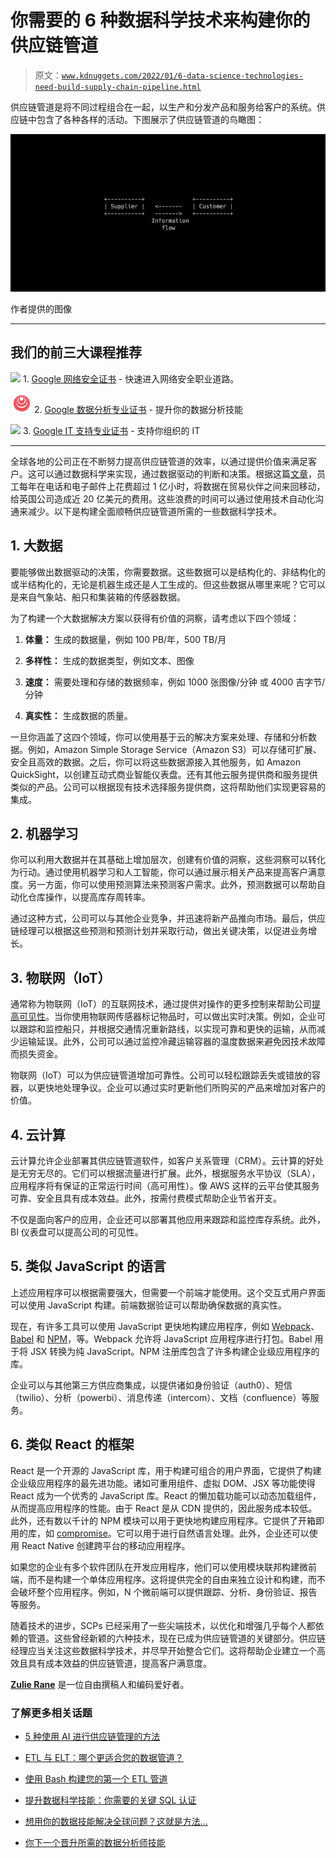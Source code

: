 # 你需要的 6 种数据科学技术来构建你的供应链管道

> 原文：[`www.kdnuggets.com/2022/01/6-data-science-technologies-need-build-supply-chain-pipeline.html`](https://www.kdnuggets.com/2022/01/6-data-science-technologies-need-build-supply-chain-pipeline.html)

供应链管道是将不同过程组合在一起，以生产和分发产品和服务给客户的系统。供应链中包含了各种各样的活动。下图展示了供应链管道的鸟瞰图：

![你需要的 6 种数据科学技术来构建你的供应链管道](img/8f0090181efd6e1c77e76e3f835be8f8.png)

作者提供的图像

* * *

## 我们的前三大课程推荐

![](img/0244c01ba9267c002ef39d4907e0b8fb.png) 1. [Google 网络安全证书](https://www.kdnuggets.com/google-cybersecurity) - 快速进入网络安全职业道路。

![](img/e225c49c3c91745821c8c0368bf04711.png) 2. [Google 数据分析专业证书](https://www.kdnuggets.com/google-data-analytics) - 提升你的数据分析技能

![](img/0244c01ba9267c002ef39d4907e0b8fb.png) 3. [Google IT 支持专业证书](https://www.kdnuggets.com/google-itsupport) - 支持你组织的 IT

* * *

全球各地的公司正在不断努力提高供应链管道的效率，以通过提供价值来满足客户。这可以通过数据科学来实现，通过数据驱动的判断和决策。根据这篇[文章](https://supplychaindigital.com/supply-chain-2/supply-chain-inefficiencies-costing-uk-businesses-more-pound15bn)，员工每年在电话和电子邮件上花费超过 1 亿小时，将数据在贸易伙伴之间来回移动，给英国公司造成近 20 亿美元的费用。这些浪费的时间可以通过使用技术自动化沟通来减少。以下是构建全面顺畅供应链管道所需的一些数据科学技术。

## 1. 大数据

要能够做出数据驱动的决策，你需要数据。这些数据可以是结构化的、非结构化的或半结构化的，无论是机器生成还是人工生成的。但这些数据从哪里来呢？它可以是来自气象站、船只和集装箱的传感器数据。

为了构建一个大数据解决方案以获得有价值的洞察，请考虑以下四个领域：

1.  **体量：** 生成的数据量，例如 100 PB/年，500 TB/月

1.  **多样性：** 生成的数据类型，例如文本、图像

1.  **速度：** 需要处理和存储的数据频率，例如 1000 张图像/分钟 或 4000 吉字节/分钟

1.  **真实性：** 生成数据的质量。

一旦你涵盖了这四个领域，你可以使用基于云的解决方案来处理、存储和分析数据。例如，Amazon Simple Storage Service（Amazon S3）可以存储可扩展、安全且高效的数据。之后，你可以将这些数据源接入其他服务，如 Amazon QuickSight，以创建互动式商业智能仪表盘。还有其他云服务提供商和服务提供类似的产品。公司可以根据现有技术选择服务提供商，这将帮助他们实现更容易的集成。

## 2\. 机器学习

你可以利用大数据并在其基础上增加层次，创建有价值的洞察，这些洞察可以转化为行动。通过使用机器学习和人工智能，你可以通过展示相关产品来提高客户满意度。另一方面，你可以使用预测算法来预测客户需求。此外，预测数据可以帮助自动化仓库操作，以提高库存周转率。

通过这种方式，公司可以与其他企业竞争，并迅速将新产品推向市场。最后，供应链经理可以根据这些预测和预测计划并采取行动，做出关键决策，以促进业务增长。

## 3\. 物联网（IoT）

通常称为物联网（IoT）的互联网技术，通过提供对操作的更多控制来帮助公司[提高可见性](https://www.logmore.com/post/supply-chain-visibility)。当你使用物联网传感器标记物品时，可以做出实时决策。例如，企业可以跟踪和监控船只，并根据交通情况重新路线，以实现可靠和更快的运输，从而减少运输延误。此外，公司可以通过监控冷藏运输容器的温度数据来避免因技术故障而损失资金。

物联网（IoT）可以为供应链管道增加可靠性。公司可以轻松跟踪丢失或错放的容器，以更快地处理争议。企业可以通过实时更新他们所购买的产品来增加对客户的价值。

## 4\. 云计算

云计算允许企业部署其供应链管道软件，如客户关系管理（CRM）。云计算的好处是无穷无尽的。它们可以根据流量进行扩展。此外，根据服务水平协议（SLA），应用程序将有保证的正常运行时间（高可用性）。像 AWS 这样的云平台使其服务可靠、安全且具有成本效益。此外，按需付费模式帮助企业节省开支。

不仅是面向客户的应用，企业还可以部署其他应用来跟踪和监控库存系统。此外，BI 仪表盘可以提高公司的可见性。

## 5\. 类似 JavaScript 的语言

上述应用程序可以根据需要强大，但需要一个前端才能使用。这个交互式用户界面可以使用 JavaScript 构建。前端数据验证可以帮助确保数据的真实性。

现在，有许多工具可以使用 JavaScript 更快地构建应用程序，例如 [Webpack](https://webpack.js.org/)、[Babel](https://babeljs.io/) 和 [NPM](https://www.npmjs.com/)，等。Webpack 允许将 JavaScript 应用程序进行打包。Babel 用于将 JSX 转换为纯 JavaScript。NPM 注册库包含了许多构建企业级应用程序的库。

企业可以与其他第三方供应商集成，以提供诸如身份验证（auth0）、短信（twilio）、分析（powerbi）、消息传递（intercom）、文档（confluence）等服务。

## 6\. 类似 React 的框架

React 是一个开源的 JavaScript 库，用于构建可组合的用户界面，它提供了构建企业级应用程序的最先进功能。诸如可重用组件、虚拟 DOM、JSX 等功能使得 React 成为一个优秀的 JavaScript 库。React 的懒加载功能可以动态加载组件，从而提高应用程序的性能。由于 React 是从 CDN 提供的，因此服务成本较低。此外，还有数以千计的 NPM 模块可以用于更快地构建应用程序。它提供了开箱即用的库，如 [compromise](https://www.npmjs.com/package/compromise)。它可以用于进行自然语言处理。此外，企业还可以使用 React Native 创建跨平台的移动应用程序。

如果您的企业有多个软件团队在开发应用程序，他们可以使用模块联邦构建微前端，而不是构建一个单体应用程序。这将提供完全的自由来独立设计和构建，而不会破坏整个应用程序。例如，N 个微前端可以提供跟踪、分析、身份验证、报告等服务。

随着技术的进步，SCPs 已经采用了一些尖端技术，以优化和增强几乎每个人都依赖的管道。这些曾经新颖的六种技术，现在已成为供应链管道的关键部分。供应链经理应当关注这些数据科学技术，并尽早开始整合它们。这将帮助企业建立一个高效且具有成本效益的供应链管道，提高客户满意度。

**[Zulie Rane](http://www.stratascratch.com/)** 是一位自由撰稿人和编码爱好者。

### 了解更多相关话题

+   [5 种使用 AI 进行供应链管理的方法](https://www.kdnuggets.com/2022/02/5-ways-ai-supply-chain-management.html)

+   [ETL 与 ELT：哪个更适合您的数据管道？](https://www.kdnuggets.com/2023/03/etl-elt-one-right-data-pipeline.html)

+   [使用 Bash 构建您的第一个 ETL 管道](https://www.kdnuggets.com/building-your-first-etl-pipeline-with-bash)

+   [提升数据科学技能：你需要的关键 SQL 认证](https://www.kdnuggets.com/boost-your-data-science-skills-the-essential-sql-certifications-you-need)

+   [想用你的数据技能解决全球问题？这就是方法…](https://www.kdnuggets.com/2022/04/jhu-want-data-skills-solve-global-problems.html)

+   [你下一个晋升所需的数据分析师技能](https://www.kdnuggets.com/2022/09/data-analyst-skills-need-next-promotion.html)
